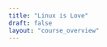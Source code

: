 ```yaml
---
title: "Linux is Love"
draft: false
layout: "course_overview"
---
```


<!-- `g{{< playlist tag="linux" >}} -->

